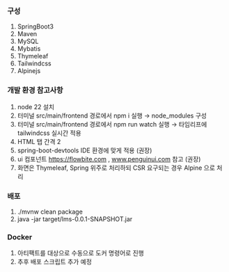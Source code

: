 ### 구성
1. SpringBoot3
2. Maven
3. MySQL
4. Mybatis
5. Thymeleaf
6. Tailwindcss
7. Alpinejs

### 개발 환경 참고사항
1. node 22 설치
2. 터미널 src/main/frontend 경로에서 npm i 실행 &rarr; node_modules 구성
3. 터미널 src/main/frontend 경로에서 npm run watch 실행 &rarr; 타임리프에 tailwindcss 실시간 적용
4. HTML 탭 간격 2
5. spring-boot-devtools IDE 환경에 맞게 적용 (권장)
6. ui 컴포넌트 https://flowbite.com , www.penguinui.com 참고 (권장)
7. 화면은 Thymeleaf, Spring 위주로 처리하되 CSR 요구되는 경우 Alpine 으로 처리

### 배포
1. ./mvnw clean package
2. java -jar target/lms-0.0.1-SNAPSHOT.jar

### Docker
1. 아티팩트를 대상으로 수동으로 도커 명령어로 진행
2. 추후 배포 스크립트 추가 예정